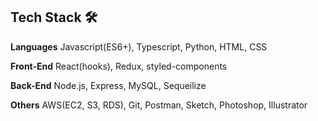 ## Tech Stack 🛠

**Languages**   Javascript(ES6+), Typescript, Python, HTML, CSS

**Front-End**   React(hooks), Redux, styled-components

**Back-End**   Node.js, Express, MySQL, Sequeilize

**Others**   AWS(EC2, S3, RDS), Git, Postman, Sketch, Photoshop, Illustrator


<!--

##### Languages
<img src="https://img.shields.io/badge/Javascript-ffb13b?style=flat-square&logo=javascript&logoColor=white"/> <img src="https://img.shields.io/badge/TypeScript-3178C6?style=flat-square&logo=typescript&logoColor=white"/>  <img src="https://img.shields.io/badge/Python-3766AB?style=flat-square&logo=Python&logoColor=white"/> 

##### Front_End
<img src="https://img.shields.io/badge/React-61DAFB?style=flat-square&logo=react&logoColor=white"/> <img src="https://img.shields.io/badge/Redux-764ABC?style=flat-square&logo=redux&logoColor=white"/> <img src="https://img.shields.io/badge/styled-components-DB7093?style=flat-square&logo=styled-components&logoColor=white"/> 

##### Back_End
<img src="https://img.shields.io/badge/Node-339933?style=flat-square&logo=node.js&logoColor=white"/>  <img src="https://img.shields.io/badge/Express-000000?style=flat-square&logo=express&logoColor=white"/>

##### Database
<img src="https://img.shields.io/badge/Mysql-E6B91E?style=flat-square&logo=MySql&logoColor=white"/> <img src="https://img.shields.io/badge/MongoDB-47A248?style=flat-square&logo=MongoDB&logoColor=white"/>

##### default
<img src="https://img.shields.io/badge/Sketch-F7B500?style=flat-square&logo=Sketch&logoColor=white"/> <img src="https://img.shields.io/badge/Photoshop-31A8FF?style=flat-square&logo=Adobe-Photoshop&logoColor=white"/> <img src="https://img.shields.io/badge/Illustrator-FF9A00?style=flat-square&logo=Adobe-Illustrator&logoColor=white"/> <img src="https://img.shields.io/badge/Premiere-9999FF?style=flat-square&logo=Adobe-Premiere-Pro&logoColor=white"/> 
<img src="https://img.shields.io/badge/AfterEffects-9999FF?style=flat-square&logo=Adobe-After-Effects&logoColor=white"/> <img src="https://img.shields.io/badge/InDesign-FF3366?style=flat-square&logo=Adobe-InDesign&logoColor=white"/> <img src="https://img.shields.io/badge/Rhinoceros-801010?style=flat-square&logo=Rhinoceros&logoColor=white"/>

<p align="center">
    <img src="https://img.shields.io/badge/Android-3DDC84?style=flat-square&logo=android&logoColor=white"/>
    <img src="https://img.shields.io/badge/Django-092E20?style=flat-square&logo=Django&logoColor=white"/>
    <img src="https://img.shields.io/badge/JSP-007396?style=flat-square&logo=java&logoColor=white"/>
</p>
<p align="center">
    <img src="https://img.shields.io/badge/OracleDB-F80000?style=flat-square&logo=oracle&logoColor=white"/>
</p>

<p align="center">    
    <img src="https://img.shields.io/badge/aws-333664?style=flat-square&logo=amazon-aws&logoColor=white"/>
</p>

Styled-Components

##### Deploy
EC2 S3 RDS Route53

**Juhye-Kim/Juhye-Kim** is a ✨ _special_ ✨ repository because its `README.md` (this file) appears on your GitHub profile.

Here are some ideas to get you started:

- 🔭 I’m currently working on ...
- 🌱 I’m currently learning ...
- 👯 I’m looking to collaborate on ...
- 🤔 I’m looking for help with ...
- 💬 Ask me about ...
- 📫 How to reach me: ...
- 😄 Pronouns: ...
- ⚡ Fun fact: ...
-->
